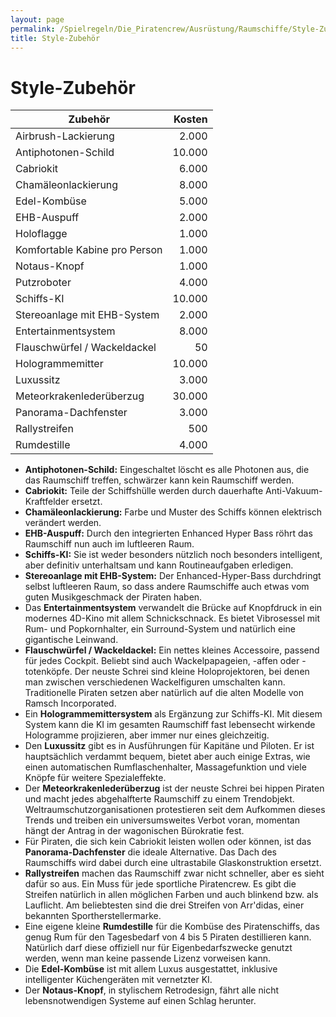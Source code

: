 ```yaml
---
layout: page
permalink: /Spielregeln/Die_Piratencrew/Ausrüstung/Raumschiffe/Style-Zubehör
title: Style-Zubehör
---
```


# Style-Zubehör

| Zubehör | Kosten |
| ------- | -----: |
| Airbrush-Lackierung | 2.000 |
| Antiphotonen-Schild | 10.000 |
| Cabriokit | 6.000 |
| Chamäleonlackierung | 8.000 |
| Edel-Kombüse | 5.000 |
| EHB-Auspuff | 2.000 |
| Holoflagge | 1.000 |
| Komfortable Kabine pro Person | 1.000 |
| Notaus-Knopf | 1.000 |
| Putzroboter | 4.000 |
| Schiffs-KI | 10.000 |
| Stereoanlage mit EHB-System | 2.000 |
| Entertainmentsystem | 8.000 |
| Flauschwürfel / Wackeldackel | 50 |
| Hologrammemitter | 10.000 |
| Luxussitz | 3.000 |
| Meteorkrakenlederüberzug | 30.000 |
| Panorama-Dachfenster | 3.000 |
| Rallystreifen | 500 |
| Rumdestille | 4.000 |

- **Antiphotonen-Schild:** Eingeschaltet löscht es alle Photonen aus, die das Raumschiff treffen, schwärzer kann kein Raumschiff werden.
- **Cabriokit:** Teile der Schiffshülle werden durch dauerhafte Anti-Vakuum-Kraftfelder ersetzt.
- **Chamäleonlackierung:** Farbe und Muster des Schiffs können elektrisch verändert werden.
- **EHB-Auspuff:** Durch den integrierten Enhanced Hyper Bass röhrt das Raumschiff nun auch im luftleeren Raum.
- **Schiffs-KI:** Sie ist weder besonders nützlich noch besonders intelligent, aber definitiv unterhaltsam und kann Routineaufgaben erledigen.
- **Stereoanlage mit EHB-System:** Der Enhanced-Hyper-Bass durchdringt selbst luftleeren Raum, so dass andere Raumschiffe auch etwas vom guten Musikgeschmack der Piraten haben.
- Das **Entertainmentsystem** verwandelt die Brücke auf Knopfdruck in ein modernes 4D-Kino mit allem Schnickschnack. Es bietet Vibrosessel mit Rum- und Popkornhalter, ein Surround-System und natürlich eine gigantische Leinwand.
- **Flauschwürfel / Wackeldackel:** Ein nettes kleines Accessoire, passend für jedes Cockpit. Beliebt sind auch Wackelpapageien, -affen oder -totenköpfe. Der neuste Schrei sind kleine Holoprojektoren, bei denen man zwischen verschiedenen Wackelfiguren umschalten kann. Traditionelle Piraten setzen aber natürlich auf die alten Modelle von Ramsch Incorporated.
- Ein **Hologrammemittersystem** als Ergänzung zur Schiffs-KI. Mit diesem System kann die KI im gesamten Raumschiff fast lebensecht wirkende Hologramme projizieren, aber immer nur eines gleichzeitig.
- Den **Luxussitz** gibt es in Ausführungen für Kapitäne und Piloten. Er ist hauptsächlich verdammt bequem, bietet aber auch einige Extras, wie einen automatischen Rumflaschenhalter, Massagefunktion und viele Knöpfe für weitere Spezialeffekte.
- Der **Meteorkrakenlederüberzug** ist der neuste Schrei bei hippen Piraten und macht jedes abgehalfterte Raumschiff zu einem Trendobjekt. Weltraumschutzorganisationen protestieren seit dem Aufkommen dieses Trends und treiben ein universumsweites Verbot voran, momentan hängt der Antrag in der wagonischen Bürokratie fest.
- Für Piraten, die sich kein Cabriokit leisten wollen oder können, ist das **Panorama-Dachfenster** die ideale Alternative. Das Dach des Raumschiffs wird dabei durch eine ultrastabile Glaskonstruktion ersetzt.
- **Rallystreifen** machen das Raumschiff zwar nicht schneller, aber es sieht dafür so aus. Ein Muss für jede sportliche Piratencrew. Es gibt die Streifen natürlich in allen möglichen Farben und auch blinkend bzw. als Lauflicht. Am beliebtesten sind die drei Streifen von Arr&#39;didas, einer bekannten Sportherstellermarke.
- Eine eigene kleine **Rumdestille** für die Kombüse des Piratenschiffs, das genug Rum für den Tagesbedarf von 4 bis 5 Piraten destillieren kann. Natürlich darf diese offiziell nur für Eigenbedarfszwecke genutzt werden, wenn man keine passende Lizenz vorweisen kann.
- Die **Edel-Kombüse** ist mit allem Luxus ausgestattet, inklusive intelligenter Küchengeräten mit vernetzter KI.
- Der **Notaus-Knopf**, in stylischem Retrodesign, fährt alle nicht lebensnotwendigen Systeme auf einen Schlag herunter.
